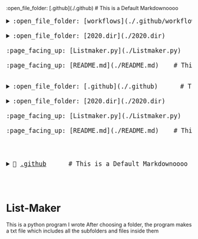 <summary>:open_file_folder: [.github](./.github)      # This is a Default Markdownoooo</summary>
<big><pre>
<details> 
<summary>:open_file_folder: [workflows](./.github/workflows) </summary><blockquote>
:page_facing_up: [pythonpackage.yml](./.github/workflows/pythonpackage.yml) # new</details></details>
<details style="padding-left: 0px"> <summary>:open_file_folder: [2020.dir](./2020.dir) </summary><blockquote>
:page_facing_up: [abc.txt](./2020.dir/abc.txt) </details>
:page_facing_up: [Listmaker.py](./Listmaker.py) <br/>
:page_facing_up: [README.md](./README.md)    # This is a Default Comment!<br/>
</pre></big>
<big><pre>
<details style="padding-left: 0px"> <summary>:open_file_folder: [.github](./.github)      # This is a Default Markdownoooo</summary><blockquote>
<details> <summary>:open_file_folder: [workflows](./.github/workflows) </summary><blockquote>
:page_facing_up: [pythonpackage.yml](./.github/workflows/pythonpackage.yml) # new</details></details>
<details style="padding-left: 0px"> <summary>:open_file_folder: [2020.dir](./2020.dir) </summary><blockquote>
:page_facing_up: [abc.txt](./2020.dir/abc.txt) </details>
:page_facing_up: [Listmaker.py](./Listmaker.py) <br/>
:page_facing_up: [README.md](./README.md)    # This is a Default Comment!<br/>
</pre></big>

<big><pre>
<details style="padding-left: 0px">
<summary>📂 <a href="./.github">.github</a>      # This is a Default Markdownoooo</summary><blockquote>
          
<details style="padding-left: 16px">
<summary>📂 <a href=./.github/workflows">workflows</a> </summary><blockquote>
          
<a href="./.github/workflows/pythonpackage.yml">📄 [pythonpackage.yml]</a> # new</details></details>
            
</pre></big>

# List-Maker
This is a python program I wrote
After choosing a folder, the program makes a txt file which includes all the subfolders and files inside them

